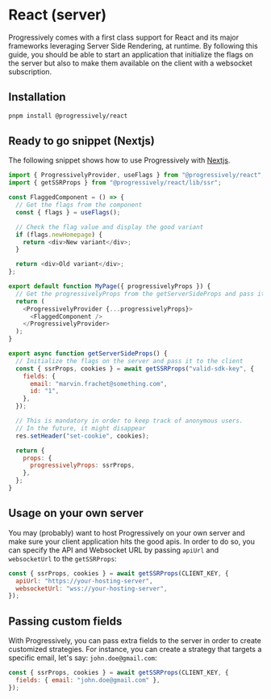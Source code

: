 # React (server)

Progressively comes with a first class support for React and its major frameworks leveraging Server Side Rendering, at runtime. By following this guide, you should be able to start an application that initialize the flags on the server but also to make them available on the client with a websocket subscription.

## Installation

```bash
pnpm install @progressively/react
```

## Ready to go snippet (Nextjs)

The following snippet shows how to use Progressively with [Nextjs](https://nextjs.org/).

```js
import { ProgressivelyProvider, useFlags } from "@progressively/react";
import { getSSRProps } from "@progressively/react/lib/ssr";

const FlaggedComponent = () => {
  // Get the flags from the component
  const { flags } = useFlags();

  // Check the flag value and display the good variant
  if (flags.newHomepage) {
    return <div>New variant</div>;
  }

  return <div>Old variant</div>;
};

export default function MyPage({ progressivelyProps }) {
  // Get the progressivelyProps from the getServerSideProps and pass it to the provider
  return (
    <ProgressivelyProvider {...progressivelyProps}>
      <FlaggedComponent />
    </ProgressivelyProvider>
  );
}

export async function getServerSideProps() {
  // Initialize the flags on the server and pass it to the client
  const { ssrProps, cookies } = await getSSRProps("valid-sdk-key", {
    fields: {
      email: "marvin.frachet@something.com",
      id: "1",
    },
  });

  // This is mandatory in order to keep track of anonymous users.
  // In the future, it might disappear
  res.setHeader("set-cookie", cookies);

  return {
    props: {
      progressivelyProps: ssrProps,
    },
  };
}
```

## Usage on your own server

You may (probably) want to host Progressively on your own server and make sure your client application hits the good apis. In order to do so, you can specify the API and Websocket URL by passing `apiUrl` and `websocketUrl` to the `getSSRProps`:

```jsx
const { ssrProps, cookies } = await getSSRProps(CLIENT_KEY, {
  apiUrl: "https://your-hosting-server",
  websocketUrl: "wss://your-hosting-server",
});
```

## Passing custom fields

With Progressively, you can pass extra fields to the server in order to create customized strategies. For instance, you can create a strategy that targets a specific email, let's say: `john.doe@gmail.com`:

```jsx
const { ssrProps, cookies } = await getSSRProps(CLIENT_KEY, {
  fields: { email: "john.doe@gmail.com" },
});
```
